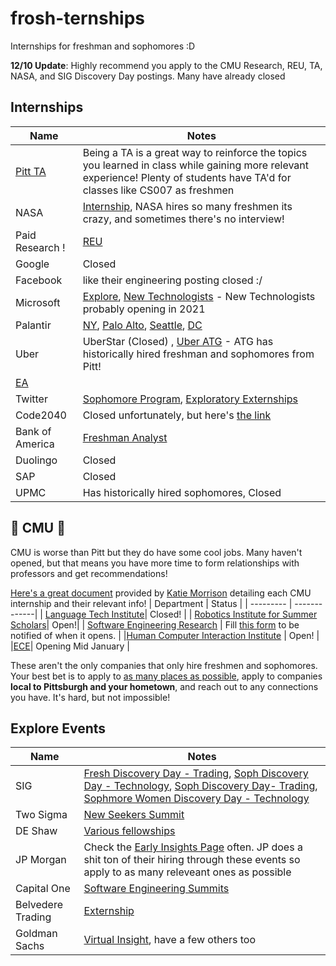 # frosh-ternships
Internships for freshman and sophomores :D

**12/10 Update**: Highly recommend you apply to the CMU Research, REU, TA, NASA, and SIG Discovery Day postings. Many have already closed


## Internships
| Name  |    Notes |
|---|-------------|
|[Pitt TA](https://cfopitt.taleo.net/careersection/pitt_student_int/jobdetail.ftl?job=20005570&tz=GMT-05%3A00&tzname=America%2FNew_York) | Being a TA is a great way to reinforce the topics you learned in class while gaining more relevant experience! Plenty of students have TA'd for classes like CS007 as freshmen |
| NASA | [Internship](https://nasa.force.com/s/login/), NASA hires so many freshmen its crazy, and sometimes there's no interview!|
| Paid Research ! | [REU](https://www.nsf.gov/crssprgm/reu/reu_search.jsp)|
|Google | Closed |
|Facebook |  like their engineering posting closed :/ |
|Microsoft| [Explore](https://careers.microsoft.com/students/us/en/usexploremicrosoftprogram), [New Technologists](https://newtechnologists.com/) - New Technologists probably opening in 2021 |
| Palantir | [NY](https://jobs.lever.co/palantir/1a13a5e8-dc42-4655-a5de-dbc120763f1e), [Palo Alto](https://jobs.lever.co/palantir/09e872da-508a-4581-804e-1da312c718e4), [Seattle](https://jobs.lever.co/palantir/1009258f-f81e-4ed9-b73c-be64c8b03b5c), [DC](https://jobs.lever.co/palantir/667ad245-0eb8-44da-b29c-791c2fa081d3)  |
|Uber| UberStar (Closed) , [Uber ATG](https://www.uber.com/global/en/careers/list/62849/) - ATG has historically hired freshman and sophomores from Pitt! |
|[EA](https://ea.gr8people.com/jobs/162806/pathfinder-intern-software-engineer) | |
|Twitter | [Sophomore Program](https://twitteracademy21.splashthat.com/), [Exploratory Externships](https://uronsiteexperiences21.splashthat.com/) | 
| Code2040| Closed unfortunately, but here's [the link](http://www.code2040.org/fellows-program) |
|Bank of America | [Freshman Analyst](https://campus.bankofamerica.com/careers/Global-Technology-Freshman-Summer-Analyst-Program-US.html) | 
|Duolingo | Closed |
|SAP | Closed | 
| UPMC | Has historically hired sophomores, Closed |

## 🌟 CMU 🌟
CMU is worse than Pitt but they do have some cool jobs. Many haven't opened, but that means you have more time to form relationships with professors and get recommendations!  

[Here's a great document](https://drive.google.com/file/d/1xI-krdfT2QbaXbNno4jjaptXRjmXcHBX/view) provided by [Katie Morrison](https://www.linkedin.com/in/katelyncmorrison98/) detailing each CMU internship and their relevant info!
| Department | Status |
| --------- | -------------|
| [Language Tech Institute](https://www.lti.cs.cmu.edu/news/language-technologies-institute-summer-internships-2021)| Closed! |
| [Robotics Institute for Summer Scholars](https://riss.ri.cmu.edu/apply/)| Open!|
| [Software Engineering Research](https://www.cmu.edu/scs/isr/reuse/) | Fill [this form](https://docs.google.com/forms/d/e/1FAIpQLSfg9giSilpyii-mw2niw3bjDov5SzGeE5VTjVJuAik8Vkxg3g/viewform) to be notified of when it opens. |
|[Human Computer Interaction Institute](https://www.hcii.cmu.edu/news/2020/hcii-seeks-researchers-summer-2021-program) | Open! | 
|[ECE](https://www.ece.cmu.edu/academics/bs-in-ece/summer-internship.html)| Opening Mid January |


These aren't the only companies that only hire freshmen and sophomores. Your best bet is to apply to [as many places as possible](https://github.com/Pitt-CSC/Summer2021-Internships), apply to companies **local to Pittsburgh and your hometown**, and reach out to any connections you have. It's hard, but not impossible!

## Explore Events
| Name  |    Notes |
|---|-------------|
|SIG | [Fresh Discovery Day - Trading](https://careers.sig.com/job/SUSQA004Y5163/Freshman-Discovery-Day), [Soph Discovery Day - Technology](https://careers.sig.com/job/SUSQA004Y5122), [Soph Discovery Day- Trading](https://careers.sig.com/job/SUSQA004Y5062/Sophomore-Discovery-Day-Trading), [Sophmore Women Discovery Day - Technology](https://careers.sig.com/job/SUSQA004Y5146/Sophomore-Discovery-Day-for-Women-Technology)|
| Two Sigma | [New Seekers Summit](https://careers.twosigma.com/careers/UniversityJobDetail?jobId=7390) | 
| DE Shaw | [Various fellowships](https://fellowships.deshaw.com) |
| JP Morgan | Check the [Early Insights Page](https://careers.jpmorgan.com/us/en/students/programs) often. JP does a shit ton of their hiring through these events so apply to as many releveant ones as possible | 
| Capital One | [Software Engineering Summits](https://campus.capitalone.com/summits/) |
| Belvedere Trading | [Externship](http://www.belvederetrading.com/externships) |
| Goldman Sachs | [Virtual Insight](https://www.goldmansachs.com/careers/students/programs/americas/undergrad-virtual-insight-series.html), have a few others too |
